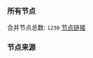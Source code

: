 ### 所有节点
合并节点总数: `1230`
[节点链接](https://raw.githubusercontent.com/rzhy1/11/master/sub/sub_merge_base64.txt)

### 节点来源
